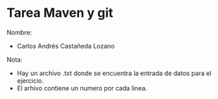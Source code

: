Tarea Maven y git 
======
Nombre: 

* Carlos Andrés Castañeda Lozano

Nota: 

* Hay un archivo .txt donde se encuentra la entrada de datos para el ejercicio.
* El arhivo contiene un numero por cada linea.
